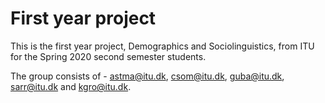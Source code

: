 # First year project
This is the first year project, Demographics and Sociolinguistics, from ITU for the Spring 2020 second semester students.

The group consists of - astma@itu.dk, csom@itu.dk, guba@itu.dk, sarr@itu.dk and kgro@itu.dk.
